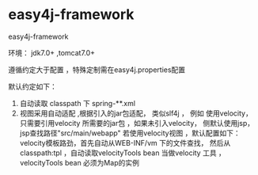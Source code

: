 # easy4j-framework
easy4j-framework

环境： jdk7.0+ ,tomcat7.0+

遵循约定大于配置 ，特殊定制需在easy4j.properties配置

默认约定如下：

1. 自动读取 classpath 下 spring-**.xml
2. 视图采用自动适配 ,根据引入的jar包适配， 类似slf4j ， 例如 使用velocity， 只需要引用velocity 所需要的jar包 ，如果未引入velocity，
侧默认使用jsp， jsp查找路径"src/main/webapp"
    若使用velocity视图 ，默认配置如下：
    velocity模板路劲，首先自动从WEB-INF/vm 下的文件查找， 然后从classpath:tpl ，自动读取velocityTools bean 当做velocity 工具
，velocityTools bean 必须为Map的实例






